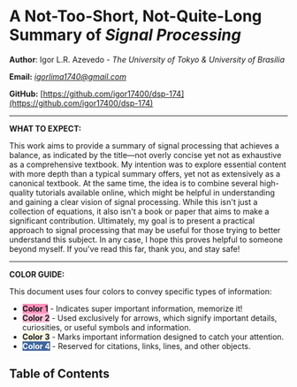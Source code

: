 # A Not-Too-Short, Not-Quite-Long Summary of *Signal Processing*

**Author**: Igor L.R. Azevedo - *The University of Tokyo & University of Brasilia*

**Email:** *igorlima1740@gmail.com*

**GitHub:** [https://github.com/igor17400/dsp-174](https://github.com/igor17400/dsp-174)

---

**WHAT TO EXPECT:**

This work aims to provide a summary of signal processing that achieves a balance, as indicated by the title—not overly concise yet not as exhaustive as a comprehensive textbook. My intention was to explore essential content with more depth than a typical summary offers, yet not as extensively as a canonical textbook. At the same time, the idea is to combine several high-quality tutorials available online, which might be helpful in understanding and gaining a clear vision of signal processing. While this isn't just a collection of equations, it also isn't a book or paper that aims to make a significant contribution. Ultimately, my goal is to present a practical approach to signal processing that may be useful for those trying to better understand this subject. In any case, I hope this proves helpful to someone beyond myself. If you've read this far, thank you, and stay safe!

---

**COLOR GUIDE:**

This document uses four colors to convey specific types of information:

- <span style="background-color: #FF90BC;">**Color 1**</span> - Indicates super important information, memorize it!
- <span style="background-color: #FFC0D9;">**Color 2**</span> - Used exclusively for arrows, which signify important details, curiosities, or useful symbols and information.
- <span style="background-color: #F9F9E0;">**Color 3**</span> - Marks important information designed to catch your attention.
- <span style="background-color: #40679E; color: white;">**Color 4**</span> - Reserved for citations, links, lines, and other objects.


## Table of Contents
```{tableofcontents}
```
